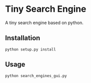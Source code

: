 # Tiny Search Engine
A tiny search engine based on python. 

## Installation
`python setup.py install`

## Usage
`python search_engines_gui.py`
